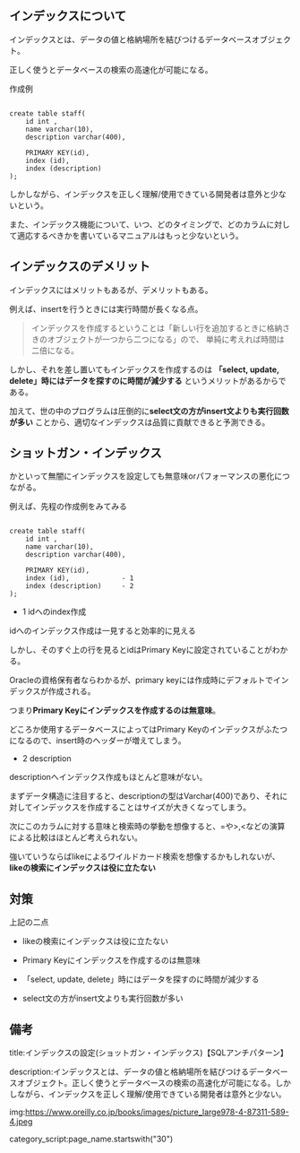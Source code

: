 


## インデックスについて

インデックスとは、データの値と格納場所を結びつけるデータベースオブジェクト。

正しく使うとデータベースの検索の高速化が可能になる。

作成例

<pre><code>
create table staff(
    id int , 
    name varchar(10), 
    description varchar(400),

    PRIMARY KEY(id),
    index (id),
    index (description)
);
</code></pre>


しかしながら、インデックスを正しく理解/使用できている開発者は意外と少ないという。

また、インデックス機能について、いつ、どのタイミングで、どのカラムに対して適応するべきかを書いているマニュアルはもっと少ないという。


## インデックスのデメリット

インデックスにはメリットもあるが、デメリットもある。

例えば、insertを行うときには実行時間が長くなる点。

> インデックスを作成するということは「新しい行を追加するときに格納さきのオブジェクトが一つから二つになる」ので、
> 単純に考えれば時間は二倍になる。

しかし、それを差し置いてもインデックスを作成するのは **「select, update, delete」時にはデータを探すのに時間が減少する** というメリットがあるからである。

加えて、世の中のプログラムは圧倒的に**select文の方がinsert文よりも実行回数が多い** ことから、適切なインデックスは品質に貢献できると予測できる。









## ショットガン・インデックス

かといって無闇にインデックスを設定しても無意味orパフォーマンスの悪化につながる。

例えば、先程の作成例をみてみる

<pre><code>
create table staff(
    id int , 
    name varchar(10), 
    description varchar(400),
    
    PRIMARY KEY(id),
    index (id),             - 1
    index (description)     - 2
);
</code></pre>


- 1 idへのindex作成

idへのインデックス作成は一見すると効率的に見える

しかし、そのすぐ上の行を見るとidはPrimary Keyに設定されていることがわかる。

Oracleの資格保有者ならわかるが、primary keyには作成時にデフォルトでインデックスが作成される。

つまり**Primary Keyにインデックスを作成するのは無意味**。

どころか使用するデータベースによってはPrimary Keyのインデックスがふたつになるので、insert時のヘッダーが増えてしまう。


- 2 description

descriptionへインデックス作成もほとんど意味がない。

まずデータ構造に注目すると、descriptionの型はVarchar(400)であり、それに対してインデックスを作成することはサイズが大きくなってしまう。

次にこのカラムに対する意味と検索時の挙動を想像すると、=や>,<などの演算による比較はほとんど考えられない。

強いていうならばlikeによるワイルドカード検索を想像するかもしれないが、**likeの検索にインデックスは役に立たない**



## 対策

上記の二点

- likeの検索にインデックスは役に立たない

- Primary Keyにインデックスを作成するのは無意味

- 「select, update, delete」時にはデータを探すのに時間が減少する

- select文の方がinsert文よりも実行回数が多い













## 備考




title:インデックスの設定(ショットガン・インデックス)【SQLアンチパターン】

description:インデックスとは、データの値と格納場所を結びつけるデータベースオブジェクト。正しく使うとデータベースの検索の高速化が可能になる。しかしながら、インデックスを正しく理解/使用できている開発者は意外と少ない。




img:https://www.oreilly.co.jp/books/images/picture_large978-4-87311-589-4.jpeg


category_script:page_name.startswith("30")



